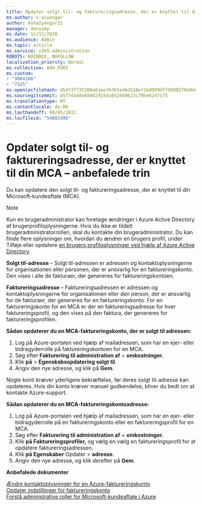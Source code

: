 ```yaml
---
title: Opdater solgt til- og faktureringsadresse, der er knyttet til din MCA – anbefalede trin
ms.author: v-aiyengar
author: AshaIyengar21
manager: dansimp
ms.date: 12/11/2020
ms.audience: Admin
ms.topic: article
ms.service: o365-administration
ROBOTS: NOINDEX, NOFOLLOW
localization_priority: Normal
ms.collection: Adm_O365
ms.custom:
- "9004166"
- "7325"
ms.openlocfilehash: d5473f73f280a61eefb36fed6d528ef1b0999d7f9898570e9e8eb24105a1cfa6
ms.sourcegitcommit: b5f7da89a650d2915dc652449623c78be6247175
ms.translationtype: MT
ms.contentlocale: da-DK
ms.lasthandoff: 08/05/2021
ms.locfileid: "54001496"
---
```

# <a name="update-sold-to-and-bill-to-address-associated-to-your-mca---recommended-steps"></a>Opdater solgt til- og faktureringsadresse, der er knyttet til din MCA – anbefalede trin

Du kan opdatere den solgt til- og faktureringsadresse, der er knyttet til din Microsoft-kundeaftale (MCA). 

> [!NOTE]
> Kun en brugeradministrator kan foretage ændringer i Azure Active Directory af brugerprofiloplysningerne. Hvis du ikke er tildelt brugeradministratorrollen, skal du kontakte din brugeradministrator. Du kan finde flere oplysninger om, hvordan du ændrer en brugers profil, under Tilføje eller opdatere [en brugers profiloplysninger ved hjælp af Azure Active Directory](https://docs.microsoft.com/azure/active-directory/fundamentals/active-directory-users-profile-azure-portal).

**Solgt til-adresse** – Solgt til-adressen er adressen og kontaktoplysningerne for organisationen eller personen, der er ansvarlig for en faktureringskonto. Den vises i alle de fakturaer, der genereres for faktureringskontoen.

**Faktureringsadresse** – Faktureringsadressen er adressen og kontaktoplysningerne for organisationen eller den person, der er ansvarlig for de fakturaer, der genereres for en faktureringskonto. For en faktureringskonto for en MCA er der en faktureringsadresse for hver faktureringsprofil, og den vises på den faktura, der genereres for faktureringsprofilen.

**Sådan opdaterer du en MCA-faktureringskonto, der er solgt til adressen:**

1. Log på Azure-portalen ved hjælp af mailadressen, som har en ejer- eller bidragyderrolle på faktureringskontoen for en MCA.
1. Søg efter **Fakturering til administration af**  +  **omkostninger.**
1. Klik **på**  >  **Egenskabsopdatering solgt til**.
1. Angiv den nye adresse, og klik på **Gem**.

Nogle konti kræver yderligere bekræftelse, før deres solgt til-adresse kan opdateres. Hvis din konto kræver manuel godkendelse, bliver du bedt om at kontakte Azure-support.

**Sådan opdaterer du en MCA-faktureringskontoadresse:** 

1. Log på Azure-portalen ved hjælp af mailadressen, som har en ejer- eller bidragyderrolle på en faktureringskonto eller en faktureringsprofil for en MCA.
1. Søg efter **Fakturering til administration af**  +  **omkostninger.**
1. Klik **på Faktureringsprofiler,** og vælg en vælg en faktureringsprofil for at opdatere faktureringsadressen.
1. Klik **på Egenskaber** Opdater  >  **adresse**.
1. Angiv den nye adresse, og klik derefter på **Gem**.

**Anbefalede dokumenter**

[Ændre kontaktoplysninger for en Azure-faktureringskonto](https://docs.microsoft.com/azure/cost-management-billing/manage/change-azure-account-profile)   
[Opdater indstillinger for faktureringskonto](https://docs.microsoft.com/microsoft-store/update-microsoft-store-for-business-account-settings)  
[Forstå administrative roller for Microsoft-kundeaftale i Azure](https://docs.microsoft.com/azure/cost-management-billing/manage/understand-mca-roles)
